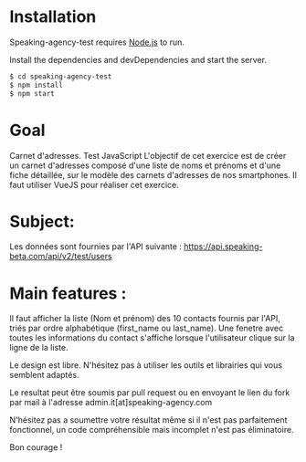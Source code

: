 # Installation

Speaking-agency-test requires [Node.js](https://nodejs.org/) to run.

Install the dependencies and devDependencies and start the server.

```sh
$ cd speaking-agency-test
$ npm install
$ npm start
```

# Goal

Carnet d'adresses.
Test JavaScript
L'objectif de cet exercice est de créer un carnet d'adresses composé d'une liste de noms et prénoms et d'une fiche détaillée, sur le modèle des carnets d'adresses de nos smartphones. Il faut utiliser VueJS pour réaliser cet exercice.

# Subject:

Les données sont fournies par l'API suivante : https://api.speaking-beta.com/api/v2/test/users

# Main features :

Il faut afficher la liste (Nom et prénom) des 10 contacts fournis par l'API, triés par ordre alphabétique (first_name ou last_name). Une fenetre avec toutes les informations du contact s'affiche lorsque l'utilisateur clique sur la ligne de la liste.

Le design est libre. N'hésitez pas à utiliser les outils et librairies qui vous semblent adaptés.

Le resultat peut être soumis par pull request ou en envoyant le lien du fork par mail à l'adresse admin.it[at]speaking-agency.com

N'hésitez pas a soumettre votre résultat même si il n'est pas parfaitement fonctionnel, un code compréhensible mais incomplet n'est pas éliminatoire.

Bon courage !

